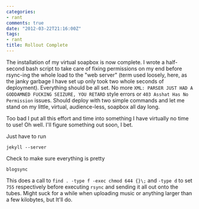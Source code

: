```yaml
---
categories:
- rant
comments: true
date: "2012-03-22T21:16:00Z"
tags:
- rant
title: Rollout Complete
---
```


The installation of my virtual soapbox is now complete. I wrote a half-second
bash script to take care of fixing permissions on my end before rsync-ing the
whole load to the "web server" (term used loosely, here, as the janky garbage I
have set up only took two whole seconds of deployment). Everything should be all
set. No more ``XML: PARSER JUST HAD A GODDAMNED FUCKING SEIZURE, YOU RETARD``
style errors or ``403 Asshat Has No Permission`` issues. Should deploy with two
simple commands and let me stand on my little, virtual, audience-less, soapbox
all day long.

Too bad I put all this effort and time into something I have virtually no time
to use! Oh well. I'll figure something out soon, I bet.

Just have to run

	jekyll --server

Check to make sure everything is pretty

	blogsync

This does a call to ``find . -type f -exec chmod 644 {}\;`` and ``-type d`` to
set ``755`` respectively before executing ``rsync`` and sending it all out onto
the tubes. Might suck for a while when uploading music or anything larger than a
few kilobytes, but It'll do.
